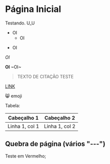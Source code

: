 # Página Inicial

Testando. 
U_U

* OI
  * OI
- OI

_OI_

__OI__
~OI~

> TEXTO DE CITAÇÃO TESTE

[LINK](https://www.google.com/search?q=google&rlz=1C1GCEU_pt-BRBR1047BR1047&oq=GOOGL&gs_lcrp=EgZjaHJvbWUqCggAEAAY4wIYgAQyCggAEAAY4wIYgAQyDQgBEC4YxwEY0QMYgAQyBwgCEAAYgAQyBggDEEUYOTIKCAQQABjJAxiABDIGCAUQRRg8MgYIBhBFGDwyBggHEEUYPNIBBzgwNmowajeoAgCwAgA&sourceid=chrome&ie=UTF-8)

:smile_cat: emoji 

Tabela: 

| Cabeçalho 1 | Cabeçalho 2 |
| ------------| ------------| 
| Linha 1, col 1 | Linha 1, col 2 |

Quebra de página (vários "---")
---

<p style="text-color: red"> Teste em Vermelho; </p>
